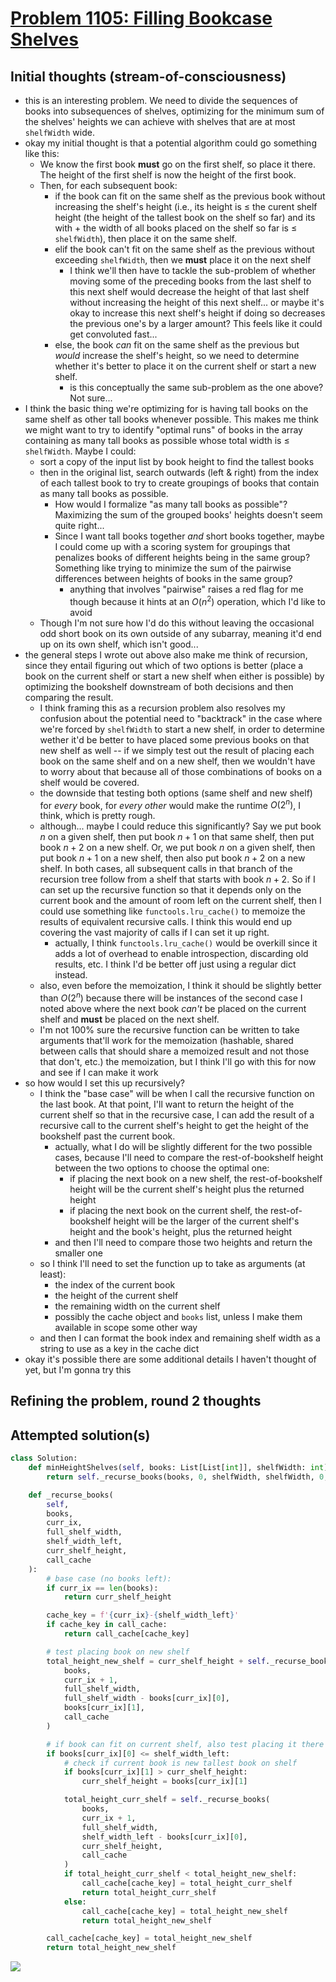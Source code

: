 # [Problem 1105: Filling Bookcase Shelves](https://leetcode.com/problems/filling-bookcase-shelves/description/?envType=daily-question)

## Initial thoughts (stream-of-consciousness)

- this is an interesting problem. We need to divide the sequences of books into subsequences of shelves, optimizing for the minimum sum of the shelves' heights we can achieve with shelves that are at most `shelfWidth` wide.
- okay my initial thought is that a potential algorithm could go something like this:
  - We know the first book **must** go on the first shelf, so place it there. The height of the first shelf is now the height of the first book.
  - Then, for each subsequent book:
    - if the book can fit on the same shelf as the previous book without increasing the shelf's height (i.e., its height is $\le$ the curent shelf height (the height of the tallest book on the shelf so far) and its with + the width of all books placed on the shelf so far is $\le$ `shelfWidth`), then place it on the same shelf.
    - elif the book can't fit on the same shelf as the previous without exceeding `shelfWidth`, then we **must** place it on the next shelf
      - I think we'll then have to tackle the sub-problem of whether moving some of the preceding books from the last shelf to this next shelf would decrease the height of that last shelf without increasing the height of this next shelf... or maybe it's okay to increase this next shelf's height if doing so decreases the previous one's by a larger amount? This feels like it could get convoluted fast...
    - else, the book *can* fit on the same shelf as the previous but *would* increase the shelf's height, so we need to determine whether it's better to place it on the current shelf or start a new shelf.
      - is this conceptually the same sub-problem as the one above? Not sure...
- I think the basic thing we're optimizing for is having tall books on the same shelf as other tall books whenever possible. This makes me think we might want to try to identify "optimal runs" of books in the array containing as many tall books as possible whose total width is $\le$ `shelfWidth`. Maybe I could:
  - sort a copy of the input list by book height to find the tallest books
  - then in the original list, search outwards (left & right) from the index of each tallest book to try to create groupings of books that contain as many tall books as possible.
    - How would I formalize "as many tall books as possible"? Maximizing the sum of the grouped books' heights doesn't seem quite right...
    - Since I want tall books together *and* short books together, maybe I could come up with a scoring system for groupings that penalizes books of different heights being in the same group? Something like trying to minimize the sum of the pairwise differences between heights of books in the same group?
      - anything that involves "pairwise" raises a red flag for me though because it hints at an $O(n^2)$ operation, which I'd like to avoid
  - Though I'm not sure how I'd do this without leaving the occasional odd short book on its own outside of any subarray, meaning it'd end up on its own shelf, which isn't good...
- the general steps I wrote out above also make me think of recursion, since they entail figuring out which of two options is better (place a book on the current shelf or start a new shelf when either is possible) by optimizing the bookshelf downstream of both decisions and then comparing the result.
  - I think framing this as a recursion problem also resolves my confusion about the potential need to "backtrack" in the case where we're forced by `shelfWidth` to start a new shelf, in order to determine wether it'd be better to have placed some previous books on that new shelf as well -- if we simply test out the result of placing each book on the same shelf and on a new shelf, then we wouldn't have to worry about that because all of those combinations of books on a shelf would be covered.
  - the downside that testing both options (same shelf and new shelf) for *every* book, for *every other* would make the runtime $O(2^n)$, I think, which is pretty rough.
  - although... maybe I could reduce this significantly? Say we put book $n$ on a given shelf, then put book $n+1$ on that same shelf, then put book $n+2$ on a new shelf. Or, we put book $n$ on a given shelf, then put book $n+1$ on a new shelf, then also put book $n+2$ on a new shelf. In both cases, all subsequent calls in that branch of the recursion tree follow from a shelf that starts with book $n+2$. So if I can set up the recursive function so that it depends only on the current book and the amount of room left on the current shelf, then I could use something like `functools.lru_cache()` to memoize the results of equivalent recursive calls. I think this would end up covering the vast majority of calls if I can set it up right.
    - actually, I think `functools.lru_cache()` would be overkill since it adds a lot of overhead to enable introspection, discarding old results, etc. I think I'd be better off just using a regular dict instead.
  - also, even before the memoization, I think it should be slightly better than $O(2^n)$ because there will be instances of the second case I noted above where the next book *can't* be placed on the current shelf and **must** be placed on the next shelf.
  - I'm not 100% sure the recursive function can be written to take arguments that'll work for the memoization (hashable, shared between calls that should share a memoized result and not those that don't, etc.) the memoization, but I think I'll go with this for now and see if I can make it work
- so how would I set this up recursively?
  - I think the "base case" will be when I call the recursive function on the last book. At that point, I'll want to return the height of the current shelf so that in the recursive case, I can add the result of a recursive call to the current shelf's height to get the height of the bookshelf past the current book.
    - actually, what I do will be slightly different for the two possible cases, because I'll need to compare the rest-of-bookshelf height between the two options to choose the optimal one:
      - if placing the next book on a new shelf, the rest-of-bookshelf height will be the current shelf's height plus the returned height
      - if placing the next book on the current shelf, the rest-of-bookshelf height will be the larger of the current shelf's height and the book's height, plus the returned height
    - and then I'll need to compare those two heights and return the smaller one
  - so I think I'll need to set the function up to take as arguments (at least):
    - the index of the current book
    - the height of the current shelf
    - the remaining width on the current shelf
    - possibly the cache object and `books` list, unless I make them available in scope some other way
  - and then I can format the book index and remaining shelf width as a string to use as a key in the cache dict
- okay it's possible there are some additional details I haven't thought of yet, but I'm gonna try this

## Refining the problem, round 2 thoughts

## Attempted solution(s)

```python
class Solution:
    def minHeightShelves(self, books: List[List[int]], shelfWidth: int) -> int:
        return self._recurse_books(books, 0, shelfWidth, shelfWidth, 0, {})

    def _recurse_books(
        self,
        books,
        curr_ix,
        full_shelf_width,
        shelf_width_left,
        curr_shelf_height,
        call_cache
    ):
        # base case (no books left):
        if curr_ix == len(books):
            return curr_shelf_height

        cache_key = f'{curr_ix}-{shelf_width_left}'
        if cache_key in call_cache:
            return call_cache[cache_key]

        # test placing book on new shelf
        total_height_new_shelf = curr_shelf_height + self._recurse_books(
            books,
            curr_ix + 1,
            full_shelf_width,
            full_shelf_width - books[curr_ix][0],
            books[curr_ix][1],
            call_cache
        )

        # if book can fit on current shelf, also test placing it there
        if books[curr_ix][0] <= shelf_width_left:
            # check if current book is new tallest book on shelf
            if books[curr_ix][1] > curr_shelf_height:
                curr_shelf_height = books[curr_ix][1]

            total_height_curr_shelf = self._recurse_books(
                books,
                curr_ix + 1,
                full_shelf_width,
                shelf_width_left - books[curr_ix][0],
                curr_shelf_height,
                call_cache
            )
            if total_height_curr_shelf < total_height_new_shelf:
                call_cache[cache_key] = total_height_curr_shelf
                return total_height_curr_shelf
            else:
                call_cache[cache_key] = total_height_new_shelf
                return total_height_new_shelf

        call_cache[cache_key] = total_height_new_shelf
        return total_height_new_shelf

```

![](https://github.com/user-attachments/assets/d79f6e5d-28f1-4a11-8254-92847001bbd1)
